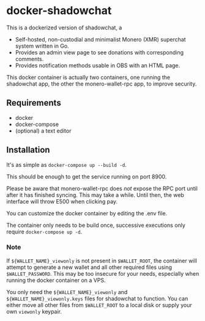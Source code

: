 # docker-shadowchat

This is a dockerized version of shadowchat, a

* Self-hosted, non-custodial and minimalist Monero (XMR) superchat system written in Go.
* Provides an admin view page to see donations with corresponding comments.
* Provides notification methods usable in OBS with an HTML page.

This docker container is actually two containers, one running the shadowchat app, the other the monero-wallet-rpc app, to improve security.

## Requirements

* docker
* docker-compose
* (optional) a text editor

## Installation

It's as simple as ```docker-compose up --build -d```.

This should be enough to get the service running on port 8900.

Please be aware that monero-wallet-rpc does *not* expose the RPC port until after it has finished syncing. This may take a while. Until then, the web interface will throw E500 when clicking pay.

You can customize the docker container by editing the .env file.

The container only needs to be build once, successive executions only require ```docker-compose up -d```.

### Note

If ```${WALLET_NAME}_viewonly``` is not present in ```$WALLET_ROOT```, the container will attempt to generate a new wallet and all other required files using ```$WALLET_PASSWORD```. This may be too insecure for your needs, especially when running the docker container on a VPS.

You only need the ```${WALLET_NAME}_viewonly``` and ```${WALLET_NAME}_viewonly.keys``` files for shadowchat to function. You can either move all other files from ```$WALLET_ROOT``` to a local disk or supply your own ```viewonly``` keypair.
